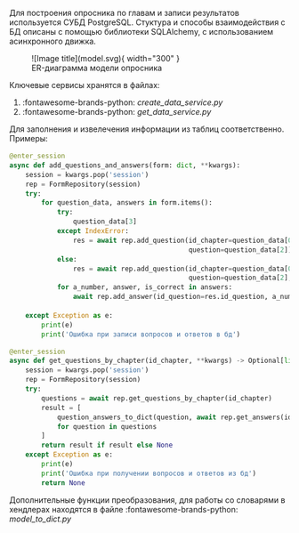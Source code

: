 Для построения опросника по главам и записи результатов используется СУБД PostgreSQL. Стуктура и способы взаимодействия с БД описаны с помощью библиотеки SQLAlchemy, с использованием асинхронного движка.
<figure markdown="span">
  ![Image title](model.svg){ width="300" }
  <figcaption>ER-диаграмма модели опросника</figcaption>
</figure>

Ключевые сервисы хранятся в файлах: <br>
1. :fontawesome-brands-python: _create_data_service.py_ <br>
2. :fontawesome-brands-python: _get_data_service.py_ <br>

Для заполнения и извелечения информации из таблиц соответственно. <br>
Примеры:
```py
@enter_session
async def add_questions_and_answers(form: dict, **kwargs):
    session = kwargs.pop('session')
    rep = FormRepository(session)
    try:
        for question_data, answers in form.items():
            try:
                question_data[3]
            except IndexError:
                res = await rep.add_question(id_chapter=question_data[0], q_number=question_data[1],
                                             question=question_data[2])
            else:
                res = await rep.add_question(id_chapter=question_data[0], q_number=question_data[1],
                                             question=question_data[2], q_file=question_data[3])
            for a_number, answer, is_correct in answers:
                await rep.add_answer(id_question=res.id_question, a_number=a_number, answer=answer, is_correct=is_correct)

    except Exception as e:
        print(e)
        print('Ошибка при записи вопросов и ответов в бд')

```

```py
@enter_session
async def get_questions_by_chapter(id_chapter, **kwargs) -> Optional[list]:
    session = kwargs.pop('session')
    rep = FormRepository(session)
    try:
        questions = await rep.get_questions_by_chapter(id_chapter)
        result = [
            question_answers_to_dict(question, await rep.get_answers(id_question=question.id_question))
            for question in questions
        ]
        return result if result else None
    except Exception as e:
        print(e)
        print('Ошибка при получении вопросов и ответов из бд')
        return None

```

Дополнительные функции преобразования, для работы со словарями в хендлерах находятся в файле :fontawesome-brands-python: _model_to_dict.py_ <br>
